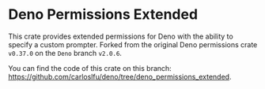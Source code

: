 # Deno Permissions Extended

This crate provides extended permissions for Deno with the ability to specify a custom prompter. Forked from the original Deno permissions crate `v0.37.0` on the `Deno` branch `v2.0.6`.

You can find the code of this crate on this branch: https://github.com/carloslfu/deno/tree/deno_permissions_extended.
